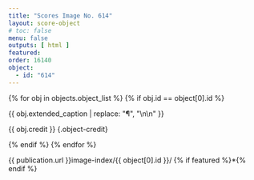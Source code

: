 ```yaml
---
title: "Scores Image No. 614"
layout: score-object
# toc: false
menu: false
outputs: [ html ]
featured: 
order: 16140
object:
  - id: "614"
---
```


{% for obj in objects.object_list %}
{% if obj.id == object[0].id %}

{{ obj.extended_caption | replace: "¶", "\n\n" }}

{{ obj.credit }} {.object-credit}

{% endif %}
{% endfor %}

<div class="object-credit object-url is-print-only">

{{ publication.url }}image-index/{{ object[0].id }}/ {% if featured %}*{% endif %}

</div>
